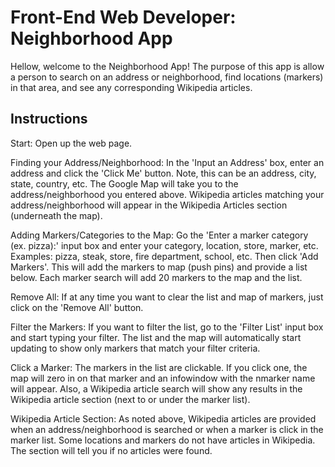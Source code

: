 Front-End Web Developer:  Neighborhood App
==========================================

Hellow, welcome to the Neighborhood App!  The purpose of this app is allow a person to search on an address or neighborhood, find locations (markers) in that area, and see any corresponding Wikipedia articles.

Instructions
------------

Start:
Open up the web page.

Finding your Address/Neighborhood:
In the 'Input an Address' box, enter an address and click the 'Click Me' button.  Note, this can be an address, city, state, country, etc. The Google Map will take you to the address/neighborhood you entered above.  Wikipedia articles matching your address/neighborhood will appear in the Wikipedia Articles section (underneath the map).

Adding Markers/Categories to the Map:
Go the 'Enter a marker category (ex. pizza):' input box and enter your category, location, store, marker, etc.  Examples: pizza, steak, store, fire department, school, etc.  Then click 'Add Markers'.  This will add the markers to map (push pins) and provide a list below.  Each marker search will add 20 markers to the map and the list.

Remove All:
If at any time you want to clear the list and map of markers, just click on the 'Remove All' button.

Filter the Markers:
If you want to filter the list, go to the 'Filter List' input box and start typing your filter.  The list and the map will automatically start updating to show only markers that match your filter criteria.

Click a Marker:
The markers in the list are clickable.  If you click one, the map will zero in on that marker and an infowindow with the nmarker name will appear.  Also, a Wikipedia article search will show any results in the Wikipedia article section (next to or under the marker list).

Wikipedia Article Section:
As noted above, Wikipedia articles are provided when an address/neighborhood is searched or when a marker is click in the marker list.  Some locations and markers do not have articles in Wikipedia.  The section will tell you if no articles were found.